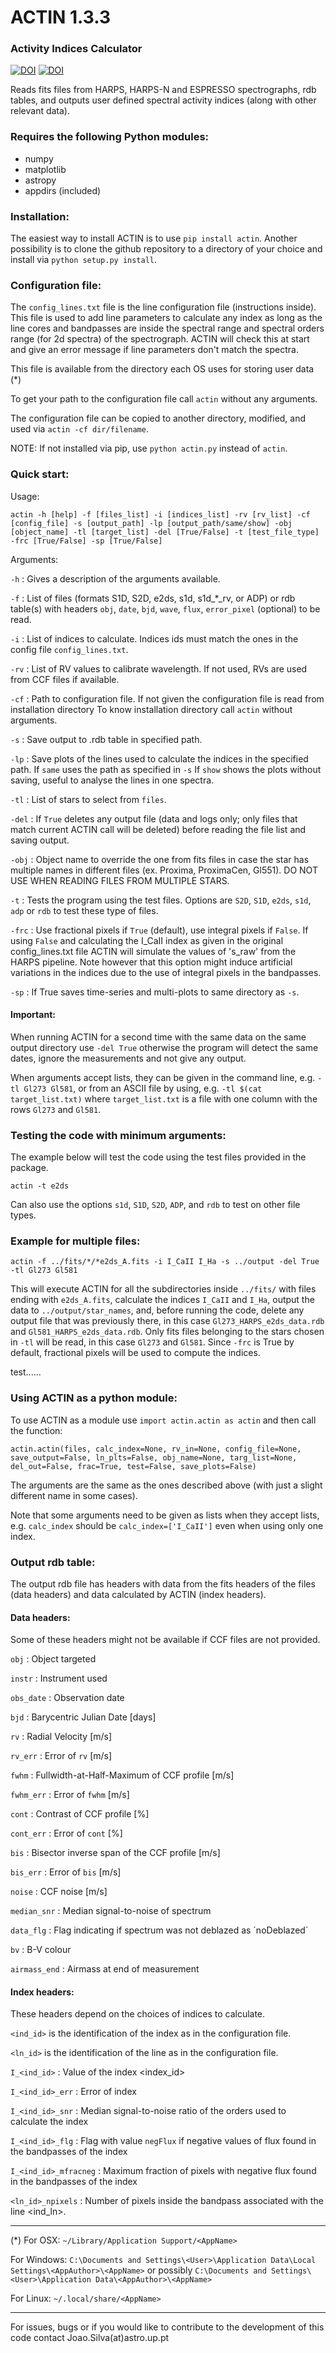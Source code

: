 # ACTIN 1.3.3

### Activity Indices Calculator

[![DOI](http://joss.theoj.org/papers/10.21105/joss.00667/status.svg)](https://doi.org/10.21105/joss.00667)
[![DOI](https://zenodo.org/badge/DOI/10.5281/zenodo.1478610.svg)](https://doi.org/10.5281/zenodo.1478610)



Reads fits files from HARPS, HARPS-N and ESPRESSO spectrographs, rdb tables, and outputs user defined spectral activity indices (along with other relevant data).


### Requires the following Python modules:
- numpy
- matplotlib
- astropy
- appdirs (included)


### Installation:

The easiest way to install ACTIN is to use `pip install actin`.
Another possibility is to clone the github repository to a directory of your choice and install via `python setup.py install`.


### Configuration file:

The `config_lines.txt` file is the line configuration file (instructions inside). This file is used to add line parameters to calculate any index as long as the line cores and bandpasses are inside the spectral range and spectral orders range (for 2d spectra) of the spectrograph. ACTIN will check this at start and give an error message if line parameters don't match the spectra.

This file is available from the directory each OS uses for storing user data (*)

To get your path to the configuration file call `actin` without any arguments.

The configuration file can be copied to another directory, modified, and used via `actin -cf dir/filename`.

NOTE: If not installed via pip, use `python actin.py` instead of `actin`.


### Quick start:

Usage:

`actin -h [help] -f [files_list] -i [indices_list] -rv [rv_list] -cf [config_file] -s [output_path] -lp [output_path/same/show] -obj [object_name] -tl [target_list] -del [True/False] -t [test_file_type] -frc [True/False] -sp [True/False]`


Arguments:

`-h` : Gives a description of the arguments available.

`-f` : List of files (formats S1D, S2D, e2ds, s1d, s1d_*_rv, or ADP) or rdb table(s) with headers `obj`, `date`, `bjd`, `wave`, `flux`, `error_pixel` (optional) to be read.

`-i` : List of indices to calculate. Indices ids must match the ones in the config file `config_lines.txt`.

`-rv` : List of RV values to calibrate wavelength. If not used, RVs are used from CCF files if available.

`-cf` : Path to configuration file. If not given the configuration file is read from installation directory To know installation directory call `actin` without arguments.

`-s` : Save output to .rdb table in specified path.

`-lp` : Save plots of the lines used to calculate the indices in the specified path. If `same` uses the path as specified in `-s` If `show` shows the plots without saving, useful to analyse the lines in one spectra.

`-tl` : List of stars to select from `files`.

`-del` : If `True` deletes any output file (data and logs only; only files that match current ACTIN call will be deleted) before reading the file list and saving output.

`-obj` : Object name to override the one from fits files in case the star has multiple names in different files (ex. Proxima, ProximaCen, Gl551). DO NOT USE WHEN READING FILES FROM MULTIPLE STARS.

`-t` : Tests the program using the test files. Options are `S2D`, `S1D`, `e2ds`, `s1d`, `adp` or `rdb` to test these type of files.

`-frc` : Use fractional pixels if `True` (default), use integral pixels if `False`. If using `False` and calculating the I_CaII index as given in the original config_lines.txt file ACTIN will simulate the values of 's_raw' from the HARPS pipeline. Note however that this option might induce artificial variations in the indices due to the use of integral pixels in the bandpasses.

`-sp` : If True saves time-series and multi-plots to same directory as `-s`.

#### Important:

When running ACTIN for a second time with the same data on the same output directory use `-del True` otherwise the program will detect the same dates,  ignore the measurements and not give any output.

When arguments accept lists, they can be given in the command line, e.g. `-tl Gl273 Gl581`, or from an ASCII file by using, e.g. `-tl $(cat target_list.txt)` where `target_list.txt` is a file with one column with the rows `Gl273` and `Gl581`.

### Testing the code with minimum arguments:

The example below will test the code using the test files provided in the package.

`actin -t e2ds`

Can also use the options `s1d`, `S1D`, `S2D`, `ADP`, and `rdb` to test on other file types.

### Example for multiple files:

`actin -f ../fits/*/*e2ds_A.fits -i I_CaII I_Ha -s ../output -del True -tl Gl273 Gl581`

This will execute ACTIN for all the subdirectories inside `../fits/` with files ending with `e2ds_A.fits`, calculate the indices `I_CaII` and `I_Ha`, output the data to `../output/star_names`, and, before running the code, delete any output file that was previously there, in this case `Gl273_HARPS_e2ds_data.rdb` and `Gl581_HARPS_e2ds_data.rdb`. Only fits files belonging to the stars chosen in `-tl` will be read, in this case `Gl273` and `Gl581`. Since `-frc` is True by default, fractional pixels will be used to compute the indices.

test......


### Using ACTIN as a python module:

To use ACTIN as a module use `import actin.actin as actin` and then call the function:

`actin.actin(files, calc_index=None, rv_in=None, config_file=None, save_output=False, ln_plts=False, obj_name=None, targ_list=None, del_out=False, frac=True, test=False, save_plots=False)`

The arguments are the same as the ones described above (with just a slight different name in some cases).

Note that some arguments need to be given as lists when they accept lists, e.g. `calc_index` should be `calc_index=['I_CaII']` even when using only one index.

### Output rdb table:

The output rdb file has headers with data from the fits headers of the files (data headers) and data calculated by ACTIN (index headers).

#### Data headers:

Some of these headers might not be available if CCF files are not provided.

`obj` : Object targeted

`instr` : Instrument used

`obs_date` : Observation date

`bjd` : Barycentric Julian Date [days]

`rv` : Radial Velocity [m/s]

`rv_err` : Error of `rv` [m/s]

`fwhm` : Fullwidth-at-Half-Maximum of CCF profile [m/s]

`fwhm_err` : Error of `fwhm` [m/s]

`cont` : Contrast of CCF profile [%]

`cont_err` : Error of `cont` [%]

`bis` : Bisector inverse span of the CCF profile [m/s]

`bis_err` : Error of `bis` [m/s]

`noise` : CCF noise [m/s]

`median_snr` : Median signal-to-noise of spectrum

`data_flg` : Flag indicating if spectrum was not deblazed as ´noDeblazed´

`bv` : B-V colour

`airmass_end` : Airmass at end of measurement

#### Index headers:

These headers depend on the choices of indices to calculate.

`<ind_id>` is the identification of the index as in the configuration file.

`<ln_id>` is the identification of the line as in the configuration file.

`I_<ind_id>` : Value of the index <index_id>

`I_<ind_id>_err` : Error of index

`I_<ind_id>_snr` : Median signal-to-noise ratio of the orders used to calculate the index

`I_<ind_id>_flg` : Flag with value `negFlux` if negative values of flux found in the bandpasses of the index

`I_<ind_id>_mfracneg` : Maximum fraction of pixels with negative flux found in the bandpasses of the index

`<ln_id>_npixels` : Number of pixels inside the bandpass associated with the line <ind_ln>.

---

(*)
For OSX: `~/Library/Application Support/<AppName>`

For Windows: `C:\Documents and Settings\<User>\Application Data\Local Settings\<AppAuthor>\<AppName>` or possibly `C:\Documents and Settings\<User>\Application Data\<AppAuthor>\<AppName>`

For Linux: `~/.local/share/<AppName>`

---

For issues, bugs or if you would like to contribute to the development of this code contact Joao.Silva(at)astro.up.pt
